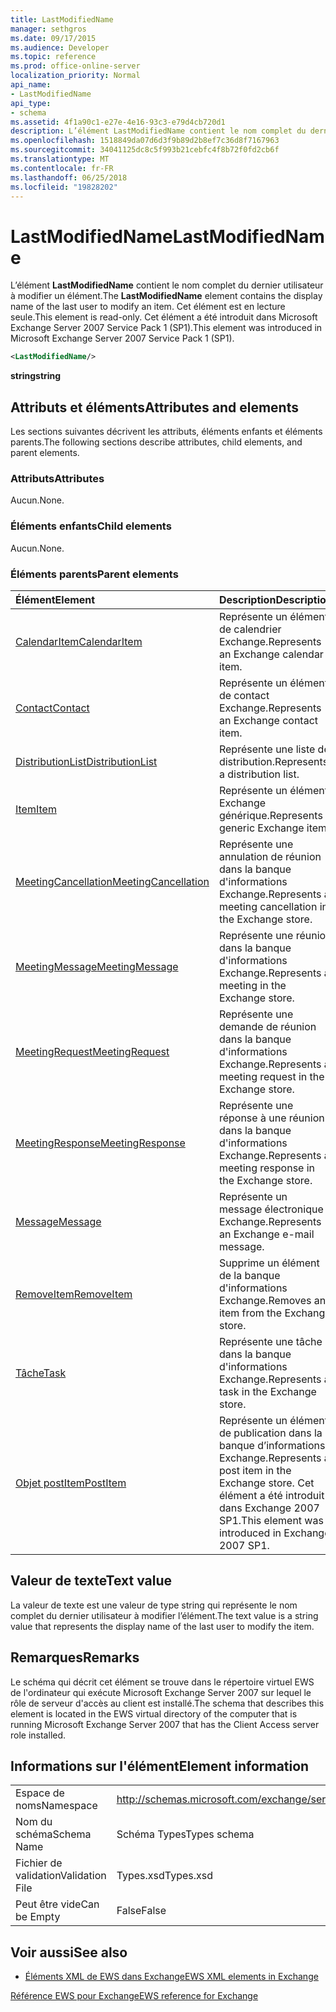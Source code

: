```yaml
---
title: LastModifiedName
manager: sethgros
ms.date: 09/17/2015
ms.audience: Developer
ms.topic: reference
ms.prod: office-online-server
localization_priority: Normal
api_name:
- LastModifiedName
api_type:
- schema
ms.assetid: 4f1a90c1-e27e-4e16-93c3-e79d4cb720d1
description: L’élément LastModifiedName contient le nom complet du dernier utilisateur à modifier un élément. Cet élément est en lecture seule. Cet élément a été introduit dans Microsoft Exchange Server 2007 Service Pack 1 (SP1).
ms.openlocfilehash: 1518849da07d6d3f9b89d2b8ef7c36d8f7167963
ms.sourcegitcommit: 34041125dc8c5f993b21cebfc4f8b72f0fd2cb6f
ms.translationtype: MT
ms.contentlocale: fr-FR
ms.lasthandoff: 06/25/2018
ms.locfileid: "19828202"
---
```

# <a name="lastmodifiedname"></a><span data-ttu-id="2ec04-105">LastModifiedName</span><span class="sxs-lookup"><span data-stu-id="2ec04-105">LastModifiedName</span></span>

<span data-ttu-id="2ec04-106">L’élément **LastModifiedName** contient le nom complet du dernier utilisateur à modifier un élément.</span><span class="sxs-lookup"><span data-stu-id="2ec04-106">The **LastModifiedName** element contains the display name of the last user to modify an item.</span></span> <span data-ttu-id="2ec04-107">Cet élément est en lecture seule.</span><span class="sxs-lookup"><span data-stu-id="2ec04-107">This element is read-only.</span></span> <span data-ttu-id="2ec04-108">Cet élément a été introduit dans Microsoft Exchange Server 2007 Service Pack 1 (SP1).</span><span class="sxs-lookup"><span data-stu-id="2ec04-108">This element was introduced in Microsoft Exchange Server 2007 Service Pack 1 (SP1).</span></span> 
  
```xml
<LastModifiedName/>
```

 <span data-ttu-id="2ec04-109">**string**</span><span class="sxs-lookup"><span data-stu-id="2ec04-109">**string**</span></span>
## <a name="attributes-and-elements"></a><span data-ttu-id="2ec04-110">Attributs et éléments</span><span class="sxs-lookup"><span data-stu-id="2ec04-110">Attributes and elements</span></span>

<span data-ttu-id="2ec04-111">Les sections suivantes décrivent les attributs, éléments enfants et éléments parents.</span><span class="sxs-lookup"><span data-stu-id="2ec04-111">The following sections describe attributes, child elements, and parent elements.</span></span>
  
### <a name="attributes"></a><span data-ttu-id="2ec04-112">Attributs</span><span class="sxs-lookup"><span data-stu-id="2ec04-112">Attributes</span></span>

<span data-ttu-id="2ec04-113">Aucun.</span><span class="sxs-lookup"><span data-stu-id="2ec04-113">None.</span></span>
  
### <a name="child-elements"></a><span data-ttu-id="2ec04-114">Éléments enfants</span><span class="sxs-lookup"><span data-stu-id="2ec04-114">Child elements</span></span>

<span data-ttu-id="2ec04-115">Aucun.</span><span class="sxs-lookup"><span data-stu-id="2ec04-115">None.</span></span>
  
### <a name="parent-elements"></a><span data-ttu-id="2ec04-116">Éléments parents</span><span class="sxs-lookup"><span data-stu-id="2ec04-116">Parent elements</span></span>

|<span data-ttu-id="2ec04-117">**Élément**</span><span class="sxs-lookup"><span data-stu-id="2ec04-117">**Element**</span></span>|<span data-ttu-id="2ec04-118">**Description**</span><span class="sxs-lookup"><span data-stu-id="2ec04-118">**Description**</span></span>|
|:-----|:-----|
|[<span data-ttu-id="2ec04-119">CalendarItem</span><span class="sxs-lookup"><span data-stu-id="2ec04-119">CalendarItem</span></span>](calendaritem.md) <br/> |<span data-ttu-id="2ec04-120">Représente un élément de calendrier Exchange.</span><span class="sxs-lookup"><span data-stu-id="2ec04-120">Represents an Exchange calendar item.</span></span>  <br/> |
|[<span data-ttu-id="2ec04-121">Contact</span><span class="sxs-lookup"><span data-stu-id="2ec04-121">Contact</span></span>](contact.md) <br/> |<span data-ttu-id="2ec04-122">Représente un élément de contact Exchange.</span><span class="sxs-lookup"><span data-stu-id="2ec04-122">Represents an Exchange contact item.</span></span>  <br/> |
|[<span data-ttu-id="2ec04-123">DistributionList</span><span class="sxs-lookup"><span data-stu-id="2ec04-123">DistributionList</span></span>](distributionlist.md) <br/> |<span data-ttu-id="2ec04-124">Représente une liste de distribution.</span><span class="sxs-lookup"><span data-stu-id="2ec04-124">Represents a distribution list.</span></span>  <br/> |
|[<span data-ttu-id="2ec04-125">Item</span><span class="sxs-lookup"><span data-stu-id="2ec04-125">Item</span></span>](item.md) <br/> |<span data-ttu-id="2ec04-126">Représente un élément Exchange générique.</span><span class="sxs-lookup"><span data-stu-id="2ec04-126">Represents a generic Exchange item.</span></span>  <br/> |
|[<span data-ttu-id="2ec04-127">MeetingCancellation</span><span class="sxs-lookup"><span data-stu-id="2ec04-127">MeetingCancellation</span></span>](meetingcancellation.md) <br/> |<span data-ttu-id="2ec04-128">Représente une annulation de réunion dans la banque d'informations Exchange.</span><span class="sxs-lookup"><span data-stu-id="2ec04-128">Represents a meeting cancellation in the Exchange store.</span></span>  <br/> |
|[<span data-ttu-id="2ec04-129">MeetingMessage</span><span class="sxs-lookup"><span data-stu-id="2ec04-129">MeetingMessage</span></span>](meetingmessage.md) <br/> |<span data-ttu-id="2ec04-130">Représente une réunion dans la banque d'informations Exchange.</span><span class="sxs-lookup"><span data-stu-id="2ec04-130">Represents a meeting in the Exchange store.</span></span>  <br/> |
|[<span data-ttu-id="2ec04-131">MeetingRequest</span><span class="sxs-lookup"><span data-stu-id="2ec04-131">MeetingRequest</span></span>](meetingrequest.md) <br/> |<span data-ttu-id="2ec04-132">Représente une demande de réunion dans la banque d'informations Exchange.</span><span class="sxs-lookup"><span data-stu-id="2ec04-132">Represents a meeting request in the Exchange store.</span></span>  <br/> |
|[<span data-ttu-id="2ec04-133">MeetingResponse</span><span class="sxs-lookup"><span data-stu-id="2ec04-133">MeetingResponse</span></span>](meetingresponse.md) <br/> |<span data-ttu-id="2ec04-134">Représente une réponse à une réunion dans la banque d'informations Exchange.</span><span class="sxs-lookup"><span data-stu-id="2ec04-134">Represents a meeting response in the Exchange store.</span></span>  <br/> |
|[<span data-ttu-id="2ec04-135">Message</span><span class="sxs-lookup"><span data-stu-id="2ec04-135">Message</span></span>](message-ex15websvcsotherref.md) <br/> |<span data-ttu-id="2ec04-136">Représente un message électronique Exchange.</span><span class="sxs-lookup"><span data-stu-id="2ec04-136">Represents an Exchange e-mail message.</span></span>  <br/> |
|[<span data-ttu-id="2ec04-137">RemoveItem</span><span class="sxs-lookup"><span data-stu-id="2ec04-137">RemoveItem</span></span>](removeitem.md) <br/> |<span data-ttu-id="2ec04-138">Supprime un élément de la banque d'informations Exchange.</span><span class="sxs-lookup"><span data-stu-id="2ec04-138">Removes an item from the Exchange store.</span></span>  <br/> |
|[<span data-ttu-id="2ec04-139">Tâche</span><span class="sxs-lookup"><span data-stu-id="2ec04-139">Task</span></span>](task.md) <br/> |<span data-ttu-id="2ec04-140">Représente une tâche dans la banque d'informations Exchange.</span><span class="sxs-lookup"><span data-stu-id="2ec04-140">Represents a task in the Exchange store.</span></span>  <br/> |
|[<span data-ttu-id="2ec04-141">Objet postItem</span><span class="sxs-lookup"><span data-stu-id="2ec04-141">PostItem</span></span>](postitem.md) <br/> |<span data-ttu-id="2ec04-142">Représente un élément de publication dans la banque d’informations Exchange.</span><span class="sxs-lookup"><span data-stu-id="2ec04-142">Represents a post item in the Exchange store.</span></span> <span data-ttu-id="2ec04-143">Cet élément a été introduit dans Exchange 2007 SP1.</span><span class="sxs-lookup"><span data-stu-id="2ec04-143">This element was introduced in Exchange 2007 SP1.</span></span>  <br/> |
   
## <a name="text-value"></a><span data-ttu-id="2ec04-144">Valeur de texte</span><span class="sxs-lookup"><span data-stu-id="2ec04-144">Text value</span></span>

<span data-ttu-id="2ec04-145">La valeur de texte est une valeur de type string qui représente le nom complet du dernier utilisateur à modifier l’élément.</span><span class="sxs-lookup"><span data-stu-id="2ec04-145">The text value is a string value that represents the display name of the last user to modify the item.</span></span>
  
## <a name="remarks"></a><span data-ttu-id="2ec04-146">Remarques</span><span class="sxs-lookup"><span data-stu-id="2ec04-146">Remarks</span></span>

<span data-ttu-id="2ec04-147">Le schéma qui décrit cet élément se trouve dans le répertoire virtuel EWS de l'ordinateur qui exécute Microsoft Exchange Server 2007 sur lequel le rôle de serveur d'accès au client est installé.</span><span class="sxs-lookup"><span data-stu-id="2ec04-147">The schema that describes this element is located in the EWS virtual directory of the computer that is running Microsoft Exchange Server 2007 that has the Client Access server role installed.</span></span>
  
## <a name="element-information"></a><span data-ttu-id="2ec04-148">Informations sur l'élément</span><span class="sxs-lookup"><span data-stu-id="2ec04-148">Element information</span></span>

|||
|:-----|:-----|
|<span data-ttu-id="2ec04-149">Espace de noms</span><span class="sxs-lookup"><span data-stu-id="2ec04-149">Namespace</span></span>  <br/> |http://schemas.microsoft.com/exchange/services/2006/types  <br/> |
|<span data-ttu-id="2ec04-150">Nom du schéma</span><span class="sxs-lookup"><span data-stu-id="2ec04-150">Schema Name</span></span>  <br/> |<span data-ttu-id="2ec04-151">Schéma Types</span><span class="sxs-lookup"><span data-stu-id="2ec04-151">Types schema</span></span>  <br/> |
|<span data-ttu-id="2ec04-152">Fichier de validation</span><span class="sxs-lookup"><span data-stu-id="2ec04-152">Validation File</span></span>  <br/> |<span data-ttu-id="2ec04-153">Types.xsd</span><span class="sxs-lookup"><span data-stu-id="2ec04-153">Types.xsd</span></span>  <br/> |
|<span data-ttu-id="2ec04-154">Peut être vide</span><span class="sxs-lookup"><span data-stu-id="2ec04-154">Can be Empty</span></span>  <br/> |<span data-ttu-id="2ec04-155">False</span><span class="sxs-lookup"><span data-stu-id="2ec04-155">False</span></span>  <br/> |
   
## <a name="see-also"></a><span data-ttu-id="2ec04-156">Voir aussi</span><span class="sxs-lookup"><span data-stu-id="2ec04-156">See also</span></span>



- [<span data-ttu-id="2ec04-157">Éléments XML de EWS dans Exchange</span><span class="sxs-lookup"><span data-stu-id="2ec04-157">EWS XML elements in Exchange</span></span>](ews-xml-elements-in-exchange.md)
  
[<span data-ttu-id="2ec04-158">Référence EWS pour Exchange</span><span class="sxs-lookup"><span data-stu-id="2ec04-158">EWS reference for Exchange</span></span>](ews-reference-for-exchange.md)


